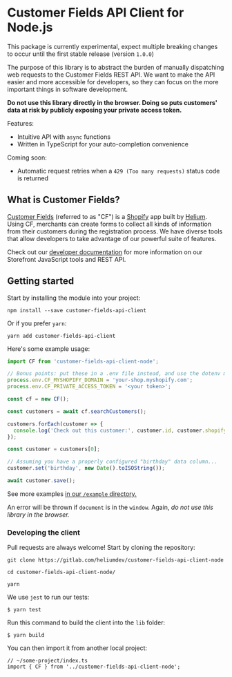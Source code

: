# Customer Fields API Client for Node.js

This package is currently experimental, expect multiple breaking changes to occur until the first stable release (version `1.0.0`)

The purpose of this library is to abstract the burden of manually dispatching web requests to the Customer Fields REST API. We want to make the API easier and more accessible for developers, so they can focus on the more important things in software development.

**Do not use this library directly in the browser. Doing so puts customers' data at risk by publicly exposing your private access token.**

Features:

- Intuitive API with `async` functions
- Written in TypeScript for your auto-completion convenience

Coming soon:

- Automatic request retries when a `429 (Too many requests)` status code is returned

## What is Customer Fields?

[Customer Fields](https://apps.shopify.com/customr) (referred to as "CF") is a [Shopify](https://www.shopify.com/) app built by [Helium](https://heliumdev.com/). Using CF, merchants can create forms to collect all kinds of information from their customers during the registration process. We have diverse tools that allow developers to take advantage of our powerful suite of features.

Check out our [developer documentation](https://developers.customerfields.com/) for more information on our Storefront JavaScript tools and REST API.

## Getting started

Start by installing the module into your project:

`npm install --save customer-fields-api-client`

Or if you prefer `yarn`:

`yarn add customer-fields-api-client`

Here's some example usage:

```typescript
import CF from 'customer-fields-api-client-node';

// Bonus points: put these in a .env file instead, and use the dotenv module to load it!
process.env.CF_MYSHOPIFY_DOMAIN = 'your-shop.myshopify.com';
process.env.CF_PRIVATE_ACCESS_TOKEN = '<your token>';

const cf = new CF();

const customers = await cf.searchCustomers();

customers.forEach(customer => {
  console.log('Check out this customer:', customer.id, customer.shopify_id);
});

const customer = customers[0];

// Assuming you have a properly configured "birthday" data column...
customer.set('birthday', new Date().toISOString());

await customer.save();
```

See more examples [in our `/example` directory.](example/index.ts)

An error will be thrown if `document` is in the `window`. Again, *do not use this library in the browser.*

### Developing the client

Pull requests are always welcome! Start by cloning the repository:

`git clone https://gitlab.com/heliumdev/customer-fields-api-client-node`

`cd customer-fields-api-client-node/`

`yarn`

We use `jest` to run our tests:

`$ yarn test`

Run this command to build the client into the `lib` folder:

`$ yarn build` 

You can then import it from another local project:

```
// ~/some-project/index.ts
import { CF } from '../customer-fields-api-client-node';
```
